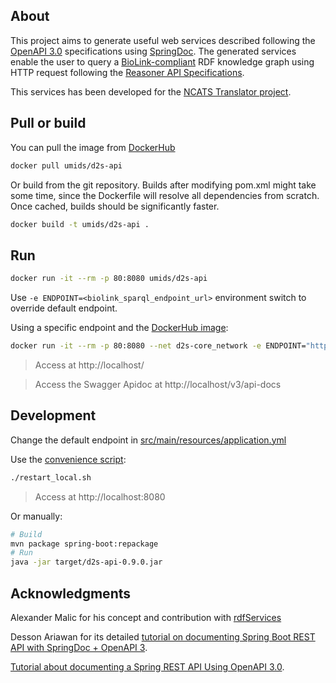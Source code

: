 ## About
This project aims to generate useful web services described following the [OpenAPI 3.0](http://spec.openapis.org/oas/v3.0.1) specifications using [SpringDoc](https://springdoc.github.io/springdoc-openapi-demos/). The generated services enable the user to query a [BioLink-compliant](https://biolink.github.io/biolink-model/) RDF knowledge graph using HTTP request following the [Reasoner API Specifications](https://github.com/NCATS-Tangerine/NCATS-ReasonerStdAPI/tree/master/API). 

This services has been developed for the [NCATS Translator project](https://ncats.nih.gov/translator).

## Pull or build
You can pull the image from [DockerHub](https://hub.docker.com/repository/docker/umids/d2s-api)

```bash
docker pull umids/d2s-api
```

Or build from the git repository. Builds after modifying pom.xml might take some time, since the Dockerfile will resolve all dependencies from scratch. Once cached, builds should be significantly faster.

```bash
docker build -t umids/d2s-api .
```

## Run
```bash
docker run -it --rm -p 80:8080 umids/d2s-api
```

Use `-e ENDPOINT=<biolink_sparql_endpoint_url>` environment switch to override default endpoint.

Using a specific endpoint and the [DockerHub image](https://hub.docker.com/repository/docker/umids/d2s-api):

```bash
docker run -it --rm -p 80:8080 --net d2s-core_network -e ENDPOINT="http://graphdb:7200/repositories/test" umids/d2s-api
```

> Access at http://localhost/

> Access the Swagger Apidoc at http://localhost/v3/api-docs

## Development

Change the default endpoint in [src/main/resources/application.yml](https://github.com/MaastrichtU-IDS/d2s-api/blob/master/src/main/resources/application.yml#L2)

Use the [convenience script](https://github.com/MaastrichtU-IDS/d2s-api/blob/master/restart_local.sh):

```bash
./restart_local.sh
```

> Access at http://localhost:8080

Or manually:

```bash
# Build
mvn package spring-boot:repackage
# Run
java -jar target/d2s-api-0.9.0.jar
```

## Acknowledgments

Alexander Malic for his concept and contribution with [rdfServices](https://github.com/amalic/rdfservices)

Desson Ariawan for its detailed [tutorial on documenting Spring Boot REST API with SpringDoc + OpenAPI 3](https://www.dariawan.com/tutorials/spring/documenting-spring-boot-rest-api-springdoc-openapi-3/).

[Tutorial about documenting a Spring REST API Using OpenAPI 3.0](https://www.baeldung.com/spring-rest-openapi-documentation).